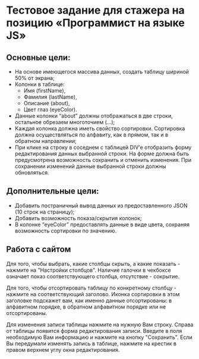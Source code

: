 # Тестовое задание для стажера на позицию «Программист на языке JS»

## Основные цели: 
- На основе имеющегося массива данных, создать таблицу шириной 50% от экрана;
- Колонки в таблице: 
    - Имя (firstName), 
    - Фамилия (lastName), 
    - Описание (about),
    - Цвет глаз (eyeColor).
- Данные колонки “about” должны отображаться в две строки, остальное обрезаем многоточием (...);
- Каждая колонка должна иметь свойство сортировки. Сортировка должна осуществляться по алфавиту, как в прямом, так и в обратном направлении;
- При клике на строку в соседнем с таблицей DIV’е отобразить форму редактирования данных выбранной строки. На форме должна быть предусмотрена возможность сохранить и отменить изменения. При сохранении изменений данные выбранной строки должны обновляться.

## Дополнительные цели:
- Добавить постраничный вывод данных из предоставленного JSON (10 строк на страницу);
- Добавить возможность показа/скрытия колонок;
- В колонке “eyeColor” предоставлять данные в виде цвета, сохраняя возможность сортировки по значению.

## Работа с сайтом

Для того, чтобы выбрать, какие столбцы скрыть, а какие показать - нажмите на "Настройки столбцов". Наличие галочки в чекбоксе означает показ соответствующего столбца, отсутствие - сокрытие.

Для того, чтобы отсортировать таблицу по конкретному столбцу - нажмите на соответствующий заголово. 
Иконка сортировки в этом заголовке подскажет вам, как именно данные отсортированы: в алфавитном порядке, в обратном алфавитном порядке или не отсортированы.

Для изменения записи таблицы нажмите на нужную Вам строку. Справа от таблицы появится форма редактирования записи. 
Введите в поля необходимую Вам информацию и нажмите на кнопку "Сохранить". Если Вы передумали изменять запись в таблице, нажмите на крестик в правом верхнем углу окна редактирования.
